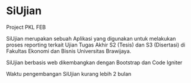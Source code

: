 # SiUjian
Project PKL FEB

SiUjian merupakan sebuah Aplikasi yang digunakan untuk melakukan proses reporting terkait Ujian Tugas Akhir S2 (Tesis) dan S3 (Disertasi) di Fakultas Ekonomi dan Bisnis Universitas Brawijaya.

SiUjian berbasis web dikembangkan dengan Bootstrap dan Code Igniter

Waktu pengembangan SiUjian kurang lebih 2 bulan
